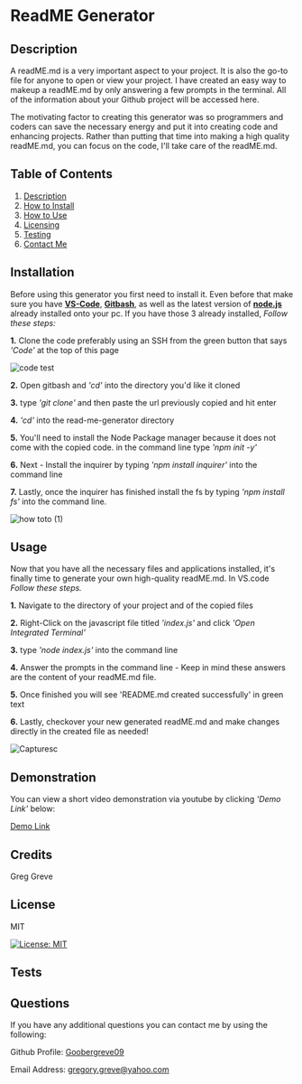 # ReadME Generator
  
## Description

A readME.md is a very important aspect to your project. It is also the go-to file for anyone to open or view your project. I have created an easy way to makeup a readME.md by only answering a few prompts in the terminal. All of the information about your Github project will be accessed here.


The motivating factor to creating this generator was so programmers and coders can save the necessary energy and put it into creating code and enhancing projects. Rather than putting that time into making a high quality readME.md, you can focus on the code, I'll take care of the readME.md.


  
## Table of Contents


1. [Description](#description) 
2. [How to Install](#installation)
3. [How to Use](#usage)
4. [Licensing](#license)
5. [Testing](#tests)
6. [Contact Me](#questions)
   

## Installation


Before using this generator you first need to install it. Even before that make sure you have [**VS-Code**](https://code.visualstudio.com/download), [**Gitbash**](https://gitforwindows.org/), as well as the latest version of [**node.js**](https://nodejs.org/en/download) already installed onto your pc. If you have those 3 already installed, *Follow these steps:*


**1.** Clone the code preferably using an SSH from the green button that says *'Code'* at the top of this page

  ![code test](https://github.com/Goobergreve09/read-me-generator/assets/143923830/48d21976-774e-4b38-ba6c-dfc6e2e092c6)
  
**2.** Open gitbash and *'cd'* into the directory you'd like it cloned
   
**3.** type *'git clone'* and then paste the url previously copied and hit enter

**4.** *'cd'* into the read-me-generator directory
   
**5.** You'll need to install the Node Package manager because it does not come with the copied code. in the command line type *'npm init -y'*
   
**6.** Next - Install the inquirer by typing *'npm install inquirer'* into the command line
   
**7.** Lastly, once the inquirer has finished install the fs by typing *'npm install fs'* into the command line.


![how toto (1)](https://github.com/Goobergreve09/read-me-generator/assets/143923830/538dbaf5-624e-46ad-9c26-64936f55d1ef)




## Usage

Now that you have all the necessary files and applications installed, it's finally time to generate your own high-quality readME.md. In VS.code *Follow these steps.*


**1.** Navigate to the directory of your project and of the copied files
   
**2.** Right-Click on the javascript file titled *'index.js'* and click *'Open Integrated Terminal'*

**3.** type *'node index.js'* into the command line

**4.** Answer the prompts in the command line - Keep in mind these answers are the content of your readME.md file.
  
**5.** Once finished you will see 'README.md created successfully' in green text

**6.** Lastly, checkover your new generated readME.md and make changes directly in the created file as needed!

![Capturesc](https://github.com/Goobergreve09/read-me-generator/assets/143923830/32811c03-8aed-4b1a-981e-21218bff5660)


## Demonstration

You can view a short video demonstration via youtube by clicking *'Demo Link'* below:

[Demo Link](https://www.youtube.com/watch?v=RulUlfdjPnU)



## Credits

Greg Greve


## License

MIT

[![License: MIT](https://img.shields.io/badge/License-MIT-yellow.svg)](https://opensource.org/licenses/MIT)

## Tests



## Questions

If you have any additional questions you can contact me by using the following:

 Github Profile: [Goobergreve09](https://www.github.com/)

 Email Address: gregory.greve@yahoo.com


